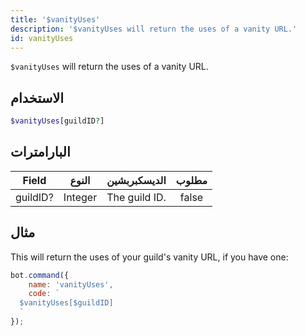 ```yaml
---
title: '$vanityUses'
description: '$vanityUses will return the uses of a vanity URL.'
id: vanityUses
---
```


`$vanityUses` will return the uses of a vanity URL.

## الاستخدام

```php
$vanityUses[guildID?]
```

## البارامترات

| Field    | النوع   | الديسكبربشين  | مطلوب |
| -------- | ------- | ------------- |:-----:|
| guildID? | Integer | The guild ID. | false |

## مثال

This will return the uses of your guild's vanity URL, if you have one:

```javascript
bot.command({
    name: 'vanityUses',
    code: `
  $vanityUses[$guildID]
  `
});
```
